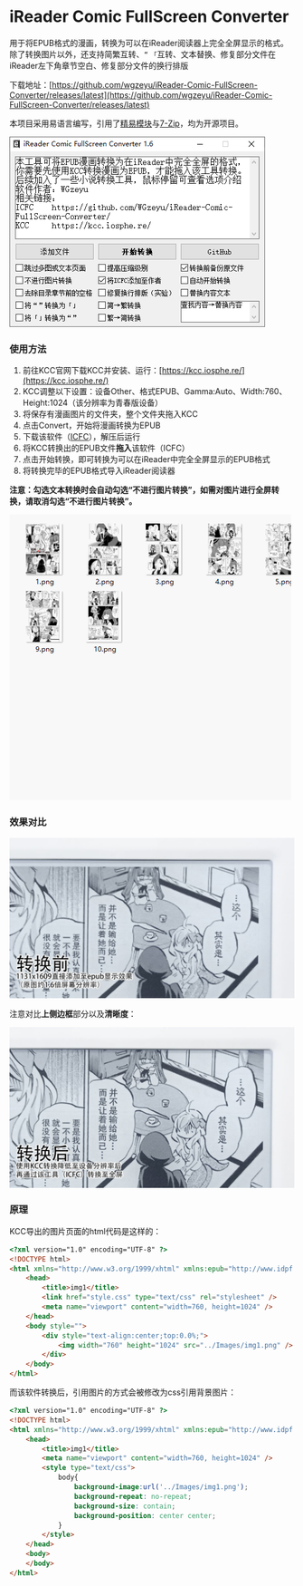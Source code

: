 # iReader Comic FullScreen Converter
 用于将EPUB格式的漫画，转换为可以在iReader阅读器上完全全屏显示的格式。  
 除了转换图片以外，还支持简繁互转、`“` `「`互转、文本替换、修复部分文件在iReader左下角章节空白、修复部分文件的换行排版
 
 下载地址：[https://github.com/wgzeyu/iReader-Comic-FullScreen-Converter/releases/latest](https://github.com/wgzeyu/iReader-Comic-FullScreen-Converter/releases/latest)  
 
 本项目采用易语言编写，引用了[精易模块](http://ec.125.la/)与[7-Zip](https://www.7-zip.org/)，均为开源项目。

 ![](img/a4.png)

### 使用方法

1. 前往KCC官网下载KCC并安装、运行：[https://kcc.iosphe.re/](https://kcc.iosphe.re/)
2. KCC调整以下设置：设备Other、格式EPUB、Gamma:Auto、Width:760、Height:1024（该分辨率为青春版设备）
3. 将保存有漫画图片的文件夹，整个文件夹拖入KCC
4. 点击Convert，开始将漫画转换为EPUB
5. 下载该软件（[ICFC](https://github.com/wgzeyu/iReader-Comic-FullScreen-Converter/releases/latest)），解压后运行
6. 将KCC转换出的EPUB文件**拖入**该软件（ICFC）
7. 点击开始转换，即可转换为可以在iReader中完全全屏显示的EPUB格式
8. 将转换完毕的EPUB格式导入iReader阅读器  

**注意：勾选文本转换时会自动勾选“不进行图片转换”，如需对图片进行全屏转换，请取消勾选“不进行图片转换”。**

![](img/a3.gif)

### 效果对比

![](img/a1.jpg)

注意对比**上侧边框**部分以及**清晰度**：

![](img/a2.jpg)

### 原理
KCC导出的图片页面的html代码是这样的：
```html
<?xml version="1.0" encoding="UTF-8" ?>
<!DOCTYPE html>
<html xmlns="http://www.w3.org/1999/xhtml" xmlns:epub="http://www.idpf.org/2007/ops">
	<head>
		<title>img1</title>
		<link href="style.css" type="text/css" rel="stylesheet" />
		<meta name="viewport" content="width=760, height=1024" />
	</head>
	<body style="">
		<div style="text-align:center;top:0.0%;">
			<img width="760" height="1024" src="../Images/img1.png" />
		</div>
	</body>
</html>
```
而该软件转换后，引用图片的方式会被修改为css引用背景图片：
```html
<?xml version="1.0" encoding="UTF-8" ?>
<!DOCTYPE html>
<html xmlns="http://www.w3.org/1999/xhtml" xmlns:epub="http://www.idpf.org/2007/ops">
	<head>
		<title>img1</title>
		<meta name="viewport" content="width=760, height=1024" />
		<style type="text/css">
			body{ 
				background-image:url('../Images/img1.png'); 
				background-repeat: no-repeat;
				background-size: contain; 
				background-position: center center; 
			}
		</style>
	</head>
	<body>
	</body>
</html>
```
